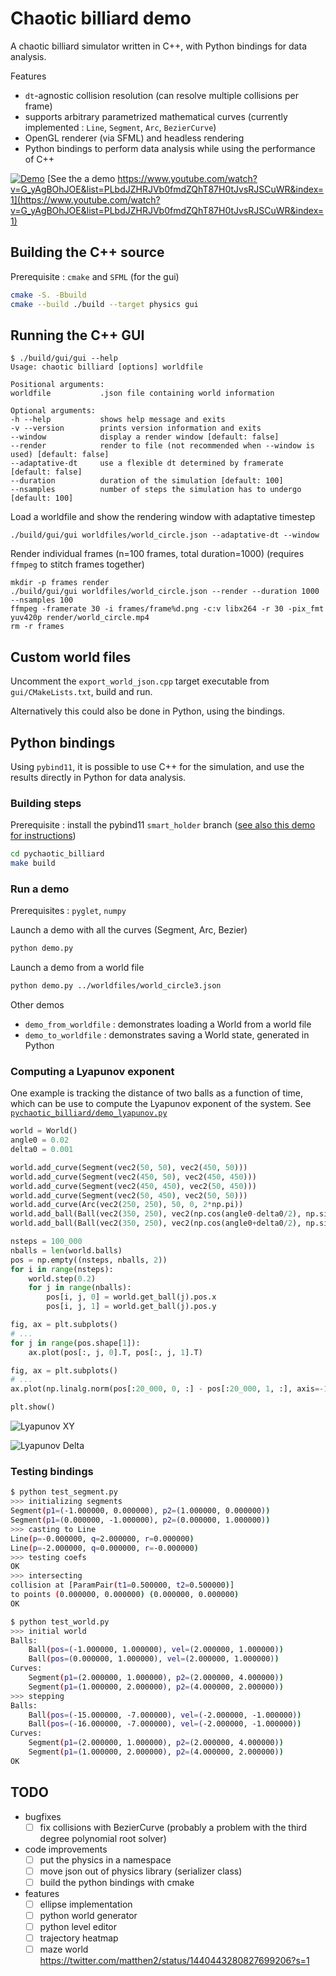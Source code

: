 # Chaotic billiard demo

A chaotic billiard simulator written in C++, with Python bindings for data analysis.

Features
- `dt`-agnostic collision resolution (can resolve multiple collisions per frame)
- supports arbitrary parametrized mathematical curves (currently implemented : `Line`, `Segment`, `Arc`, `BezierCurve`)
- OpenGL renderer (via SFML) and headless rendering
- Python bindings to perform data analysis while using the performance of C++

[![Demo](images/thumb_demo.png)](https://www.youtube.com/watch?v=G_yAgBOhJOE&list=PLbdJZHRJVb0fmdZQhT87H0tJvsRJSCuWR&index=1)
[See the a demo https://www.youtube.com/watch?v=G_yAgBOhJOE&list=PLbdJZHRJVb0fmdZQhT87H0tJvsRJSCuWR&index=1](https://www.youtube.com/watch?v=G_yAgBOhJOE&list=PLbdJZHRJVb0fmdZQhT87H0tJvsRJSCuWR&index=1)

## Building the C++ source

Prerequisite : `cmake` and `SFML` (for the gui)

```sh
cmake -S. -Bbuild
cmake --build ./build --target physics gui
```

## Running the C++ GUI

```
$ ./build/gui/gui --help
Usage: chaotic billiard [options] worldfile 

Positional arguments:
worldfile       	.json file containing world information

Optional arguments:
-h --help       	shows help message and exits
-v --version    	prints version information and exits
--window        	display a render window [default: false]
--render        	render to file (not recommended when --window is used) [default: false]
--adaptative-dt 	use a flexible dt determined by framerate [default: false]
--duration      	duration of the simulation [default: 100]
--nsamples      	number of steps the simulation has to undergo [default: 100]
```

Load a worldfile and show the rendering window with adaptative timestep

```
./build/gui/gui worldfiles/world_circle.json --adaptative-dt --window
```

Render individual frames (n=100 frames, total duration=1000) (requires `ffmpeg` to stitch frames together)

```
mkdir -p frames render
./build/gui/gui worldfiles/world_circle.json --render --duration 1000 --nsamples 100
ffmpeg -framerate 30 -i frames/frame%d.png -c:v libx264 -r 30 -pix_fmt yuv420p render/world_circle.mp4
rm -r frames
```

## Custom world files

Uncomment the `export_world_json.cpp` target executable from `gui/CMakeLists.txt`, build and run.

Alternatively this could also be done in Python, using the bindings.

## Python bindings

Using `pybind11`, it is possible to use C++ for the simulation, and use the results directly in Python for data analysis.

### Building steps

Prerequisite : install the pybind11 `smart_holder` branch ([see also this demo for instructions](https://github.com/ninivert/pybind11-smart-holder-demo))

```sh
cd pychaotic_billiard
make build
```

### Run a demo

Prerequisites : `pyglet`, `numpy`

Launch a demo with all the curves (Segment, Arc, Bezier)

```sh
python demo.py
```

Launch a demo from a world file

```sh
python demo.py ../worldfiles/world_circle3.json
```

Other demos
- `demo_from_worldfile` : demonstrates loading a World from a world file
- `demo_to_worldfile` : demonstrates saving a World state, generated in Python


### Computing a Lyapunov exponent

One example is tracking the distance of two balls as a function of time, which can be use to compute the Lyapunov exponent of the system. See [`pychaotic_billiard/demo_lyapunov.py`](pychaotic_billiard/demo_lyapunov.py)

```python
world = World()
angle0 = 0.02
delta0 = 0.001

world.add_curve(Segment(vec2(50, 50), vec2(450, 50)))
world.add_curve(Segment(vec2(450, 50), vec2(450, 450)))
world.add_curve(Segment(vec2(450, 450), vec2(50, 450)))
world.add_curve(Segment(vec2(50, 450), vec2(50, 50)))
world.add_curve(Arc(vec2(250, 250), 50, 0, 2*np.pi))
world.add_ball(Ball(vec2(350, 250), vec2(np.cos(angle0-delta0/2), np.sin(angle0-delta0/2))))
world.add_ball(Ball(vec2(350, 250), vec2(np.cos(angle0+delta0/2), np.sin(angle0+delta0/2))))

nsteps = 100_000
nballs = len(world.balls)
pos = np.empty((nsteps, nballs, 2))
for i in range(nsteps):
	world.step(0.2)
	for j in range(nballs):
		pos[i, j, 0] = world.get_ball(j).pos.x
		pos[i, j, 1] = world.get_ball(j).pos.y

fig, ax = plt.subplots()
# ...
for j in range(pos.shape[1]):
	ax.plot(pos[:, j, 0].T, pos[:, j, 1].T)

fig, ax = plt.subplots()
# ...
ax.plot(np.linalg.norm(pos[:20_000, 0, :] - pos[:20_000, 1, :], axis=-1))

plt.show()
```

![Lyapunov XY](images/lyapunov_xy.png)

![Lyapunov Delta](images/lyapunov_delta.png)

### Testing bindings

```sh
$ python test_segment.py
>>> initializing segments
Segment(p1=(-1.000000, 0.000000), p2=(1.000000, 0.000000))
Segment(p1=(0.000000, -1.000000), p2=(0.000000, 1.000000))
>>> casting to Line
Line(p=-0.000000, q=2.000000, r=0.000000)
Line(p=-2.000000, q=0.000000, r=-0.000000)
>>> testing coefs
OK
>>> intersecting
collision at [ParamPair(t1=0.500000, t2=0.500000)]
to points (0.000000, 0.000000) (0.000000, 0.000000)
OK
```

```sh
$ python test_world.py
>>> initial world
Balls:
	Ball(pos=(-1.000000, 1.000000), vel=(2.000000, 1.000000))
	Ball(pos=(0.000000, 1.000000), vel=(2.000000, 1.000000))
Curves:
	Segment(p1=(2.000000, 1.000000), p2=(2.000000, 4.000000))
	Segment(p1=(1.000000, 2.000000), p2=(4.000000, 2.000000))
>>> stepping
Balls:
	Ball(pos=(-15.000000, -7.000000), vel=(-2.000000, -1.000000))
	Ball(pos=(-16.000000, -7.000000), vel=(-2.000000, -1.000000))
Curves:
	Segment(p1=(2.000000, 1.000000), p2=(2.000000, 4.000000))
	Segment(p1=(1.000000, 2.000000), p2=(4.000000, 2.000000))
OK
```

## TODO

- bugfixes
  - [ ] fix collisions with BezierCurve (probably a problem with the third degree polynomial root solver)
- code improvements
  - [ ] put the physics in a namespace
  - [ ] move json out of physics library (serializer class)
  - [ ] build the python bindings with cmake
- features
  - [ ] ellipse implementation
  - [ ] python world generator
  - [ ] python level editor
  - [ ] trajectory heatmap
  - [ ] maze world https://twitter.com/matthen2/status/1440443280827699206?s=1